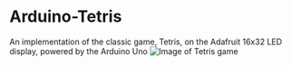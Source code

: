 # Arduino-Tetris
An implementation of the classic game, Tetris, on the Adafruit 16x32 LED display, powered by the Arduino Uno
![Image of Tetris game](https://www.plymouth.edu/department/computer-science/files/2014/12/IMG_1441.jpg)

